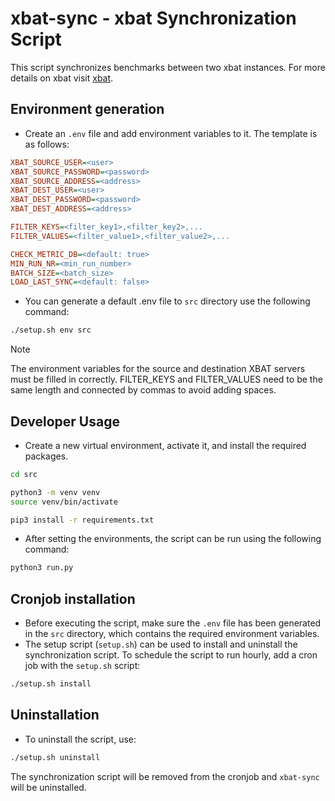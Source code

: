 # xbat-sync - xbat Synchronization Script

This script synchronizes benchmarks between two xbat instances. For more details on xbat visit [xbat](https://xbat.dev).

## Environment generation

- Create an `.env` file and add environment variables to it. The template is as follows:

```ini
XBAT_SOURCE_USER=<user>
XBAT_SOURCE_PASSWORD=<password>
XBAT_SOURCE_ADDRESS=<address>
XBAT_DEST_USER=<user>
XBAT_DEST_PASSWORD=<password>
XBAT_DEST_ADDRESS=<address>

FILTER_KEYS=<filter_key1>,<filter_key2>,...
FILTER_VALUES=<filter_value1>,<filter_value2>,...

CHECK_METRIC_DB=<default: true>
MIN_RUN_NR=<min_run_number>
BATCH_SIZE=<batch_size>
LOAD_LAST_SYNC=<default: false>
```

- You can generate a default .env file to `src` directory use the following command:  

```bash
./setup.sh env src
```
> [!NOTE]  
> The environment variables for the source and destination XBAT servers must be filled in correctly.
> FILTER_KEYS and FILTER_VALUES need to be the same length and connected by commas to avoid adding spaces.  

## Developer Usage

- Create a new virtual environment, activate it, and install the required packages.

```bash
cd src

python3 -m venv venv
source venv/bin/activate

pip3 install -r requirements.txt
```

- After setting the environments, the script can be run using the following command:

```bash
python3 run.py
```

## Cronjob installation

- Before executing the script, make sure the `.env` file has been generated in the `src` directory, which contains the required environment variables.
- The setup script (`setup.sh`) can be used to install and uninstall the synchronization script. To schedule the script to run hourly, add a cron job with the `setup.sh` script:

```bash
./setup.sh install
```

## Uninstallation

- To uninstall the script, use:

```bash
./setup.sh uninstall
```

The synchronization script will be removed from the cronjob and `xbat-sync` will be uninstalled.
